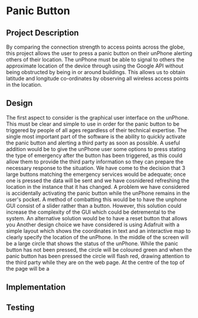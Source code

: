 # Panic Button

## Project Description
By comparing the connection strength to access points across the globe, this project allows the user to press a panic button on their unPhone alerting others of their location. The unPhone must be able to signal to others the approximate location of the device through using the Google API without being obstructed by being in or around buildings. This allows us to obtain latitude and longitude co-ordinates by observing all wireless access points in the location. 

## Design
  The first aspect to consider is the graphical user interface on the unPhone. This must be clear and simple to use in order for the panic button to be triggered by people of all ages regardless of their technical expertise. The single most important part of the software is the ability to quickly activate the panic button and alerting a third party as soon as possible. 
  A useful addition would be to give the unPhone user some options to press stating the type of emergency after the button has been triggered, as this could allow them to provide the third party information so they can prepare the necessary response to the situation. We have come to the decision that 3 large buttons matching the emergency services would be adequate; once one is pressed the data will be sent and we have cosnidered refreshing the location in the instance that it has changed.
  A problem we have considered is accidentally activating the panic button while the unPhone remains in the user's pocket. A method of combatting this would be to have the unphone GUI consist of a slider rather than a button. However, this solution could increase the complexity of the GUI which could be detremental to the system. An alternative solution would be to have a reset button that allows you 
  Another design choice we have considered is using Adafruit with a simple layout which shows the coordinates in text and an interactive map to clearly specify the location of the unPhone. In the middle of the screen will be a large circle that shows the status of the unPhone. While the panic button has not been pressed, the circle will be coloured green and when the panic button has been pressed the circle will flash red, drawing attention to the third party while they are on the web page. At the centre of the top of the page will be a 

## Implementation


## Testing
